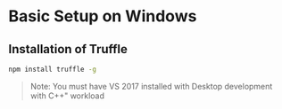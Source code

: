 # Basic Setup on Windows

## Installation of Truffle

```sh
npm install truffle -g
```
> Note: You must have VS 2017 installed with Desktop development with C++" workload

